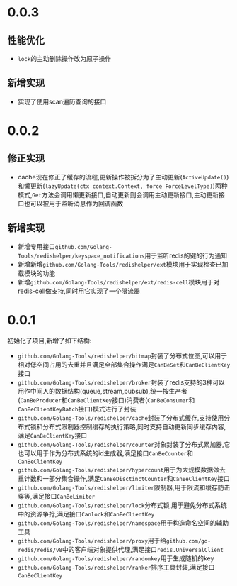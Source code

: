 # 0.0.3

## 性能优化

+ `lock`的主动删除操作改为原子操作

## 新增实现

+ 实现了使用scan遍历查询的接口

# 0.0.2

## 修正实现

+ cache现在修正了缓存的流程,更新操作被拆分为了主动更新(`ActiveUpdate()`)和懒更新(`lazyUpdate(ctx context.Context, force ForceLevelType)`)两种模式,`Get`方法会调用懒更新接口,自动更新则会调用主动更新接口,主动更新接口也可以被用于监听消息作为回调函数

## 新增实现

+ 新增专用接口`github.com/Golang-Tools/redishelper/keyspace_notifications`用于监听redis的键的行为通知
+ 新增新增`github.com/Golang-Tools/redishelper/ext`模块用于实现检查已加载模块的功能
+ 新增`github.com/Golang-Tools/redishelper/ext/redis-cell`模块用于对[redis-cell](https://github.com/brandur/redis-cell)做支持,同时用它实现了一个限流器

# 0.0.1

初始化了项目,新增了如下结构:

+ `github.com/Golang-Tools/redishelper/bitmap`封装了分布式位图,可以用于相对低空间占用的去重并且满足全部集合操作满足`CanBeSet`和`CanBeClientKey`接口
+ `github.com/Golang-Tools/redishelper/broker`封装了redis支持的3种可以用作中间人的数据结构(queue,stream,pubsub),统一按生产者(`CanBeProducer`和`CanBeClientKey`接口)消费者(`CanBeConsumer`和`CanBeClientKeyBatch`接口)模式进行了封装
+ `github.com/Golang-Tools/redishelper/cache`封装了分布式缓存,支持使用分布式锁和分布式限制器控制缓存的执行策略,同时支持自动更新同步缓存内容,满足`CanBeClientKey`接口
+ `github.com/Golang-Tools/redishelper/counter`对象封装了分布式累加器,它也可以用于作为分布式系统的id生成器,满足接口`CanBeCounter`和`CanBeClientKey`
+ `github.com/Golang-Tools/redishelper/hypercount`用于为大规模数据做去重计数和一部分集合操作,满足`CanBeDisctinctCounter`和`CanBeClientKey`接口
+ `github.com/Golang-Tools/redishelper/limiter`限制器,用于限流和缓存防击穿等,满足接口`CanBeLimiter`
+ `github.com/Golang-Tools/redishelper/lock`分布式锁,用于避免分布式系统中的资源争抢,满足接口`Canlock`和`CanBeClientKey`
+ `github.com/Golang-Tools/redishelper/namespace`用于构造命名空间的辅助工具
+ `github.com/Golang-Tools/redishelper/proxy`用于给`github.com/go-redis/redis/v8`中的客户端对象提供代理,满足接口`redis.UniversalClient`
+ `github.com/Golang-Tools/redishelper/randomkey`用于生成随机的key
+ `github.com/Golang-Tools/redishelper/ranker`排序工具封装,满足接口`CanBeClientKey`
